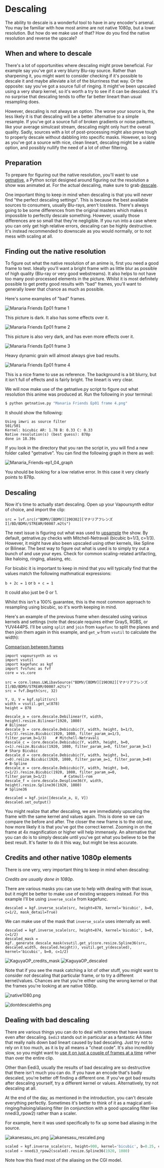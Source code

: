 # Descaling

The ability to descale is a wonderful tool 
to have in any encoder's arsenal. 
You may be familiar with 
how most anime are not native 1080p, 
but a lower resolution. 
But how do we make use of that? 
How do you find the native resolution 
and reverse the upscale?

## When and where to descale

There's a lot of opportunities 
where descaling might prove beneficial. 
For example say you've got 
a very blurry Blu-ray source. 
Rather than sharpening it, 
you might want to consider 
checking if it's possible to descale it 
and maybe alleviate a lot of 
the blurriness that way. 
Or the opposite: 
say you've got a source full of ringing. 
It might've been upscaled 
using a very sharp kernel, 
so it's worth a try 
to see if it can be descaled. 
It's no surprise that descaling tends to 
offer far better lineart 
than usual resampling does.

However, descaling is not always an option. 
The worse your source is, 
the less likely it is that 
descaling will be a better alternative 
to a simple resample. 
If you've got a source 
full of broken gradients 
or noise patterns, 
like your average simulcast stream, 
descaling might only hurt the overall quality. 
Sadly, sources with a lot of post-processing 
might also prove tough to properly descale 
without dabbling into specific masks. 
However, so long as you've got 
a source with nice, clean lineart, 
descaling might be a viable option, 
and possibly nullify the need 
of a lot of other filtering.

## Preparation

To prepare for figuring out the native resolution, 
you'll want to use [getnative](https://github.com/Infiziert90/getnative), 
a Python script designed around 
figuring out the resolution 
a show was animated at. 
For the actual descaling, 
make sure to grab [descale](https://github.com/Irrational-Encoding-Wizardry/vapoursynth-descale).

One important thing 
to keep in mind when descaling 
is that you will never find 
"the perfect descaling settings". 
This is because the best available sources to consumers, 
usually Blu-rays, 
aren't lossless. 
There's always going to be some differences 
from the original masters 
which makes it impossible 
to perfectly descale something. 
However, usually those differences 
are so small that they're negligible. 
If you run into a case where 
you can only get high relative errors, 
descaling can be highly destructive. 
It's instead recommended to downscale 
as you would normally, 
or to not mess with scaling at all.

## Finding out the native resolution

To figure out what 
the native resolution of an anime is, 
first you need a good frame to test. 
Ideally you'll want a bright frame 
with as little blur as possible of high quality 
(Blu-ray or very good webstreams). 
It also helps to not have 
too many post-processed elements in the picture. 
Whilst it is most definitely possible 
to get pretty good results with "bad" frames, 
you'll want to generally lower that chance 
as much as possible.

Here's some examples of "bad" frames.

![Manaria Friends Ep01 frame 1](images/descale_manaria01.png)

This picture is dark. 
It also has some effects over it.

![Manaria Friends Ep01 frame 2](images/descale_manaria02.png)

This picture is also very dark, 
and has even more effects over it.

![Manaria Friends Ep01 frame 3](images/descale_manaria03.png)

Heavy dynamic grain will almost always give bad results.

![Manaria Friends Ep01 frame 4](images/descale_manaria04.png)

This is a nice frame to use as reference. 
The background is a bit blurry, 
but it isn't full of effects 
and is fairly bright. 
The lineart is very clear.

We will now make use of the getnative.py script 
to figure out what resolution 
this anime was produced at. 
Run the following in your terminal:

```bash
$ python getnative.py "Manaria Friends Ep01 frame 4.png"
```

It should show the following:

```
Using imwri as source filter
501/501
Kernel: bicubic AR: 1.78 B: 0.33 C: 0.33
Native resolution(s) (best guess): 878p
done in 18.39s
```

If you look in the directory 
that you ran the script in, 
you will find a new folder 
called "getnative". 
You can find the following graph 
in there as well:

![Manaria_Friends-ep1_04_graph](images/descale_graph.png)

You should be looking for a low relative error. 
In this case it very clearly points to 878p.


## Descaling

Now it's time to actually start descaling. 
Open up your Vapoursynth editor of choice, 
and import the clip:

```Py
src = lvf.src(r"BDMV/[BDMV][190302][マナリアフレンズ I]/BD/BDMV/STREAM/00007.m2ts")
```

The next issue is figuring out 
what was used to [upsample](#resampling) the show. 
By default, 
getnative.py checks with Mitchell-Netravali 
(bicubic b=1/3, c=1/3). 
However, it might have also been upscaled
using other kernels, 
like Spline or Bilinear. 
The best way to figure out 
what is used is to simply try out 
a bunch of and use your eyes. 
Check for common scaling-related artifacting, 
like haloing, 
ringing, 
aliasing, 
etc.

For bicubic it is important 
to keep in mind that 
you will typically find that 
the values match the following mathmatical expressions:

`b + 2c = 1` or `b + c = 1`

It could also just be 0 or 1.

Whilst this isn't a 100% guarantee, 
this is the most common approach 
to resampling using bicubic, 
so it's worth keeping in mind.

Here's an example of the previous frame 
when descaled using various kernels and settings 
(note that descale requires either GrayS, RGBS, or YUV444PS. 
I'll be using `split` and `join` from `kagefunc` to split the planes 
and then join them again in this example, 
and `get_w` from `vsutil` to calculate the width):

[Comparison between frames](https://slowpics.org/comparison/61e39e1e-d074-4d83-b7c9-b0f4e1861855)

```Py
import vapoursynth as vs
import vsutil
import kagefunc as kgf
import fvsfunc as fvf
core = vs.core

src = core.lsmas.LWLibavSource("BDMV/[BDMV][190302][マナリアフレンズ I]/BD/BDMV/STREAM/00007.m2ts")
src = fvf.Depth(src, 32)

Y, U, V = kgf.split(src)
width = vsutil.get_w(878)
height = 878

descale_a = core.descale.Debilinear(Y, width, height).resize.Bilinear(1920, 1080)                                                        # Bilinear
descale_b = core.descale.Debicubic(Y, width, height, b=1/3, c=1/3).resize.Bicubic(1920, 1080, filter_param_a=1/3, filter_param_b=1/3)    # Mitchell-Netravali
descale_c = core.descale.Debicubic(Y, width, height, b=0, c=1).resize.Bicubic(1920, 1080, filter_param_a=0, filter_param_b=1)            # Sharp Bicubic
descale_d = core.descale.Debicubic(Y, width, height, b=1, c=0).resize.Bicubic(1920, 1080, filter_param_a=1, filter_param_b=0)            # B-Spline
descale_e = core.descale.Debicubic(Y, width, height, b=0, c=1/2).resize.Bicubic(1920, 1080, filter_param_a=0, filter_param_b=1/2)        # Catmull-rom
descale_f = core.descale.Despline36(Y, width, height).resize.Spline36(1920, 1080)                                                        # Spline36

descaled = kgf.join([descale_a, U, V])
descaled.set_output()
```

You might realize that after descaling, 
we are immediately upscaling the frame 
with the same kernel and values again. 
This is done so we can compare the before and after. 
The closer the new frame is to the old one, 
how more likely it is that you've got the correct kernel. 
Zooming in on the frame at 4x magnification or higher 
will help immensely. 
An alternative that you can do 
is to simply descale until 
you've got what you believe to be the best result. 
It's faster to do it this way, 
but might be less accurate.

## Credits and other native 1080p elements

There is one very, very important thing 
to keep in mind when descaling:

*Credits are usually done in 1080p*.

There are various masks you can use 
to help with dealing with that issue, 
but it might be better 
to make use of existing wrappers instead. 
For this example I'll 
be using `inverse_scale` from kagefunc.

```Py
descaled = kgf.inverse_scale(src, height=878, kernel='bicubic', b=0, c=1/2, mask_detail=True)
```

We can make use of the mask 
that `inverse_scale` uses internally 
as well.

```Py
descaled = kgf.inverse_scale(src, height=874, kernel='bicubic', b=0, c=1/2)
descaled_mask = kgf._generate_descale_mask(vsutil.get_y(core.resize.Spline36(src, descaled.width, descaled.height)), vsutil.get_y(descaled), kernel='bicubic', b=0, c=1/2)
```

![KaguyaOP_credits_mask](images/descale_credits_mask.png)
![KaguyaOP_descaled](images/descale_credits.png)

Note that if you see the mask 
catching a lot of other stuff, 
you might want to consider *not* descaling 
that particular frame, 
or to try a different kernel/values. 
Chances are that you're either 
using the wrong kernel 
or that the frames you're looking at are native 1080p.

![native1080.png](images/descale_native1080.png)

![dontdescalethis.png](images/descale_dontdescalethis.png)

## Dealing with bad descaling

There are various things you can do 
to deal with scenes that have issues 
even after descaling. 
`Eedi3` stands out in particular 
as a fantastic AA filter 
that really nails down bad lineart 
caused by bad descaling. 
Just try not to rely on it too much, 
as it is by all means a "cheat code". 
It's also incredibly slow, 
so you might want to [use it 
on just a couple of frames at a time](#scenefiltering) 
rather than over the entire clip.

Other than Eedi3, 
usually the results of bad descaling 
are so destructive that 
there isn't much you can do. 
If you have an encode that's 
badly descaled, 
you're better off 
finding a different one. 
If you've got bad results 
after descaling yourself, 
try a different kernel or values. 
Alternatively, 
try not descaling at all.

At the end of the day, 
as mentioned in the introduction, 
you can't descale everything perfectly. 
Sometimes it's better to think of it 
as a magical anti-ringing/haloing/aliasing filter 
(in conjunction with a good upscaling filter 
like nnedi3_rpow2) 
rather than a scaler. 

For example, 
here it was used 
specifically to fix up 
some bad aliasing 
in the source.

![akanesasu_src.png](images/descale_akanesasu_src.png)
![akanesasu_rescaled.png](images/descale_akanesasu_rescaled.png)

```py
scaled = kgf.inverse_scale(src, height=900, kernel='bicubic', b=0.25, c=0.45, mask_detail=True)
scaled = nnedi3_rpow2(scaled).resize.Spline36(1920, 1080)
```

Note how this fixed 
most of the aliasing 
on the CGI model.